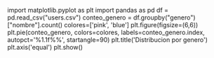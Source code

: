 import matplotlib.pyplot as plt
import pandas as pd
df = pd.read_csv("users.csv")
conteo_genero = df.groupby("genero") ["nombre"].count()
colores=['pink', 'blue']
plt.figure(figsize=(6,6))
plt.pie(conteo_genero, colors=colores, labels=conteo_genero.index, autopct='%1.1f%%', startangle=90)
plt.title('Distribucion por genero')
plt.axis('equal')
plt.show()
